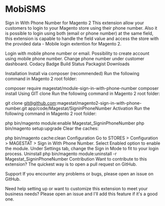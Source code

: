 # MobiSMS
Sign in With Phone Number for Magento 2
This extension allow your customers to login to your Magento store using their phone number. Also it is possible to login using both (email or phone number) at the same field, this extension is capable to handle the field value and access the store with the provided data - Mobile login extention for Magento 2.

Login with mobile phone number or email.
Possibility to create account using mobile phone number.
Change phone number under customer dashboard.
Codacy Badge Build Status Packagist Downloads

Installation
Install via composer (recommended)
Run the following command in Magento 2 root folder:

composer require magestat/module-sign-in-with-phone-number
composer install
Using GIT clone
Run the following command in Magento 2 root folder:

git clone git@github.com:magestat/magento2-sign-in-with-phone-number.git app/code/Magestat/SigninPhoneNumber
Activation
Run the following command in Magento 2 root folder:

php bin/magento module:enable Magestat_SigninPhoneNumber
php bin/magento setup:upgrade
Clear the caches:

php bin/magento cache:clean
Configuration
Go to STORES > Configuration > MAGESTAT > Sign in With Phone Number.
Select Enabled option to enable the module.
Under Settings tab, change the Sign in Mode to fit to your login process.
Uninstall
php bin/magento module:uninstall -r Magestat_SigninPhoneNumber
Contribution
Want to contribute to this extension? The quickest way is to open a pull request on GitHub.

Support
If you encounter any problems or bugs, please open an issue on GitHub.

Need help setting up or want to customize this extension to meet your business needs? Please open an issue and I'll add this feature if it's a good one.

